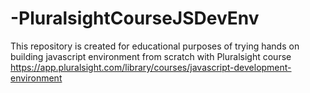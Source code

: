# -PluralsightCourseJSDevEnv
This repository is created for educational purposes of trying hands on building javascript environment from scratch with Pluralsight course https://app.pluralsight.com/library/courses/javascript-development-environment
